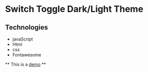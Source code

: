 # Switch Toggle Dark/Light Theme

## Technologies

- javaScript
- Html
- css
- Fontawesome

** This is a [demo](https://zemchuks.github.io/switch-toggle/) **
